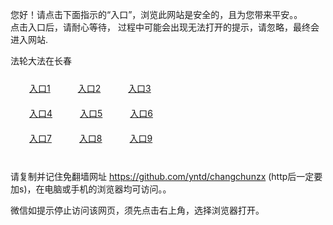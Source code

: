 您好！请点击下面指示的“入口”，浏览此网站是安全的，且为您带来平安。。 <br/>
点击入口后，请耐心等待， 过程中可能会出现无法打开的提示，请忽略，最终会进入网站. </br>

法轮大法在长春<br/>
<div style="padding:10px"><a style="margin:20px" target="_blank" href="https://d14n21vnwif2b6.cloudfront.net/2Qpsp?ayjjm" id="ccLink1" rel="nofollow">入口1</a> <a target="_blank" style="margin:20px" href="https://d3srfgqb2bdvnz.cloudfront.net/2Qpsp?sdkcdmak" id="ccLink2" rel="nofollow">入口2</a> <a style="margin:20px" target="_blank" href="https://d30csthj2rwscd.cloudfront.net/2Qpsp?cneno" id="ccLink3" rel="nofollow">入口3</a></div>

<div style="padding:10px" ><a style="margin:20px" target="_blank" href="https://d14n21vnwif2b6.cloudfront.net/2Qpsp?ayjjm" id="ccLink4" rel="nofollow">入口4</a> <a style="margin:20px" href="https://d3srfgqb2bdvnz.cloudfront.net/2Qpsp?sdkcdmak" target="_blank" id="ccLink5" rel="nofollow">入口5</a> <a style="margin:20px" href="https://d30csthj2rwscd.cloudfront.net/2Qpsp?cneno" target="_blank" id="ccLink6" rel="nofollow">入口6</a></div>

<div style="padding:10px"><a style="margin:20px" target="_blank" href="https://d14n21vnwif2b6.cloudfront.net/2Qpsp?ayjjm" id="ccLink7" rel="nofollow">入口7</a> <a style="margin:20px" href="https://d3srfgqb2bdvnz.cloudfront.net/2Qpsp?sdkcdmak" target="_blank" id="ccLink8" rel="nofollow">入口8</a> <a style="margin:20px" target="_blank" href="https://d30csthj2rwscd.cloudfront.net/2Qpsp?cneno" id="ccLink9" rel="nofollow">入口9</a></div>

<br/>



请复制并记住免翻墙网址 https://github.com/yntd/changchunzx (http后一定要加s)，在电脑或手机的浏览器均可访问。。<br/>

微信如提示停止访问该网页，须先点击右上角，选择浏览器打开。
